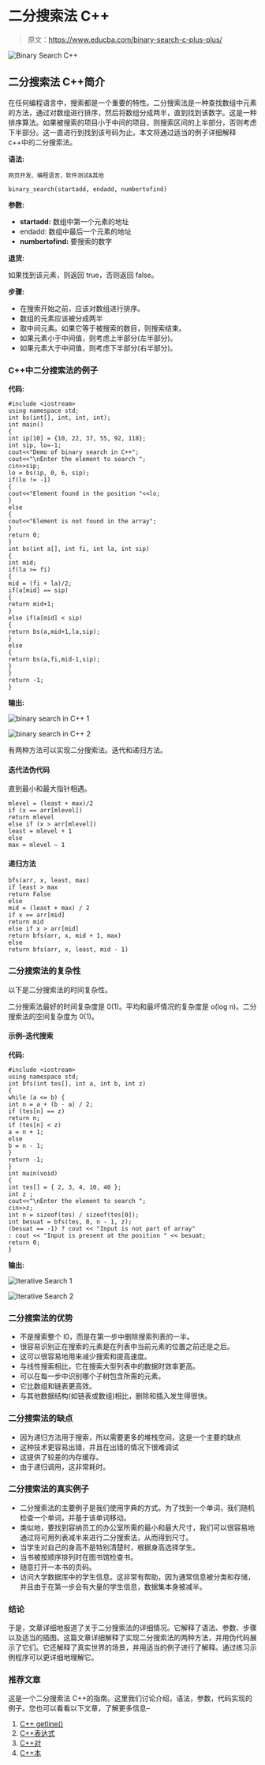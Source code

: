 # 二分搜索法 C++

> 原文：<https://www.educba.com/binary-search-c-plus-plus/>

![Binary Search C++](img/c91d44ba57a1a552eab5f2da423c38b1.png)



## 二分搜索法 C++简介

在任何编程语言中，搜索都是一个重要的特性。二分搜索法是一种查找数组中元素的方法，通过对数组进行排序，然后将数组分成两半，直到找到该数字。这是一种排序算法。如果被搜索的项目小于中间的项目，则搜索区间的上半部分，否则考虑下半部分。这一直进行到找到该号码为止。本文将通过适当的例子详细解释 c++中的二分搜索法。

**语法:**

<small>网页开发、编程语言、软件测试&其他</small>

```
binary_search(startadd, endadd, numbertofind)
```

**参数:**

*   **startadd:** 数组中第一个元素的地址
*   endadd: 数组中最后一个元素的地址
*   **numbertofind:** 要搜索的数字

**退货:**

如果找到该元素，则返回 true，否则返回 false。

**步骤:**

*   在搜索开始之前，应该对数组进行排序。
*   数组的元素应该被分成两半
*   取中间元素。如果它等于被搜索的数目，则搜索结束。
*   如果元素小于中间值，则考虑上半部分(左半部分)。
*   如果元素大于中间值，则考虑下半部分(右半部分)。

### C++中二分搜索法的例子

**代码:**

```
#include <iostream>
using namespace std;
int bs(int[], int, int, int);
int main()
{
int ip[10] = {10, 22, 37, 55, 92, 118};
int sip, lo=-1;
cout<<"Demo of binary search in C++";
cout<<"\nEnter the element to search ";
cin>>sip;
lo = bs(ip, 0, 6, sip);
if(lo != -1)
{
cout<<"Element found in the position "<<lo;
}
else
{
cout<<"Element is not found in the array";
}
return 0;
}
int bs(int a[], int fi, int la, int sip)
{
int mid;
if(la >= fi)
{
mid = (fi + la)/2;
if(a[mid] == sip)
{
return mid+1;
}
else if(a[mid] < sip)
{
return bs(a,mid+1,la,sip);
}
else
{
return bs(a,fi,mid-1,sip);
}
}
return -1;
}
```

**输出:**

![binary search in C++ 1](img/dcc6dc97c9561b0d254c992ad042df03.png)



![binary search in C++ 2](img/9b81743b746732d039700cbc78435b8b.png)



有两种方法可以实现二分搜索法。迭代和递归方法。

#### 迭代法伪代码

直到最小和最大指针相遇。

```
mlevel = (least + max)/2
if (x == arr[mlevel])
return mlevel
else if (x > arr[mlevel])
least = mlevel + 1
else
max = mlevel – 1
```

#### 递归方法

```
bfs(arr, x, least, max)
if least > max
return False
else
mid = (least + max) / 2
if x == arr[mid]
return mid
else if x > arr[mid]
return bfs(arr, x, mid + 1, max)
else
return bfs(arr, x, least, mid - 1)
```

### 二分搜索法的复杂性

以下是二分搜索法的时间复杂性。

二分搜索法最好的时间复杂度是 0(1)。平均和最坏情况的复杂度是 o(log n)。二分搜索法的空间复杂度为 0(1)。

#### 示例–迭代搜索

**代码:**

```
#include <iostream>
using namespace std;
int bfs(int tes[], int a, int b, int z)
{
while (a <= b) {
int n = a + (b - a) / 2;
if (tes[n] == z)
return n;
if (tes[n] < z)
a = n + 1;
else
b = n - 1;
}
return -1;
}
int main(void)
{
int tes[] = { 2, 3, 4, 10, 40 };
int z ;
cout<<"\nEnter the element to search ";
cin>>z;
int n = sizeof(tes) / sizeof(tes[0]);
int besuat = bfs(tes, 0, n - 1, z);
(besuat == -1) ? cout << "Input is not part of array"
: cout << "Input is present at the position " << besuat;
return 0;
}
```

**输出:**

![Iterative Search 1](img/5f40bd6fe77960d42aacc8e79e2aae1d.png)



![Iterative Search 2](img/deeb52889d20ff7a74e2958bb24f5a77.png)



### 二分搜索法的优势

*   不是搜索整个 l0，而是在第一步中删除搜索列表的一半。
*   很容易识别正在搜索的元素是在列表中当前元素的位置之前还是之后。
*   这可以很容易地用来减少搜索和提高速度。
*   与线性搜索相比，它在搜索大型列表中的数据时效率更高。
*   可以在每一步中识别哪个子树包含所需的元素。
*   它比数组和链表更高效。
*   与其他数据结构(如链表或数组)相比，删除和插入发生得很快。

### 二分搜索法的缺点

*   因为递归方法用于搜索，所以需要更多的堆栈空间，这是一个主要的缺点
*   这种技术更容易出错，并且在出错的情况下很难调试
*   这提供了较差的内存缓存。
*   由于递归调用，这非常耗时。

### 二分搜索法的真实例子

*   二分搜索法的主要例子是我们使用字典的方式。为了找到一个单词，我们随机检查一个单词，并基于该单词移动。
*   类似地，要找到容纳员工的办公室所需的最小和最大尺寸，我们可以很容易地通过将可用列表减半来进行二分搜索法，从而得到尺寸。
*   当学生对自己的身高不是特别清楚时，根据身高选择学生。
*   当书被按顺序排列时在图书馆检查书。
*   随意打开一本书的页码。
*   访问大学数据库中的学生信息。这非常有帮助，因为通常信息被分类和存储，并且由于在第一步会有大量的学生信息，数据集本身被减半。

### 结论

于是，文章详细地报道了关于二分搜索法的详细情况。它解释了语法、参数、步骤以及适当的插图。这篇文章详细解释了实现二分搜索法的两种方法，并用伪代码展示了它们。它还解释了真实世界的场景，并用适当的例子进行了解释。通过练习示例程序可以更详细地理解它。

### 推荐文章

这是一个二分搜索法 C++的指南。这里我们讨论介绍，语法，参数，代码实现的例子。您也可以看看以下文章，了解更多信息–

1.  [C++ getline()](https://www.educba.com/c-plus-plus-getline/)
2.  [C++表达式](https://www.educba.com/c-plus-plus-expression/)
3.  [C++对](https://www.educba.com/c-plus-plus-pair/)
4.  [C++本](https://www.educba.com/c-plus-plus-this/)





